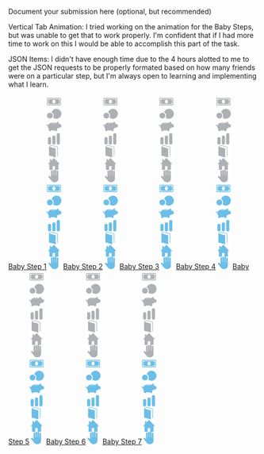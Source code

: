 Document your submission here (optional, but recommended)

Vertical Tab Animation:
I tried working on the animation for the Baby Steps, but was unable to get that to work properly. I'm confident that if I had more time to work on this I would be able to accomplish this part of the task.

JSON Items:
I didn't have enough time due to the 4 hours alotted to me to get the JSON requests to be properly formated based on how many friends were on a particular step, but I'm always open to learning and implementing what I learn.

<!-- Bootstrap Installed -->
<!-- Boostrap Styling in Head -->
<link rel="stylesheet" href="https://stackpath.bootstrapcdn.com/bootstrap/4.3.1/css/bootstrap.min.css" integrity="sha384-ggOyR0iXCbMQv3Xipma34MD+dH/1fQ784/j6cY/iJTQUOhcWr7x9JvoRxT2MZw1T" crossorigin="anonymous">
<script src="https://stackpath.bootstrapcdn.com/bootstrap/4.3.1/js/bootstrap.min.js" integrity="sha384-JjSmVgyd0p3pXB1rRibZUAYoIIy6OrQ6VrjIEaFf/nJGzIxFDsf4x0xIM+B07jRM" crossorigin="anonymous"></script>

<!-- Boostrap Javascript in Footer -->
<script src="https://stackpath.bootstrapcdn.com/bootstrap/4.3.1/js/bootstrap.min.js" integrity="sha384-JjSmVgyd0p3pXB1rRibZUAYoIIy6OrQ6VrjIEaFf/nJGzIxFDsf4x0xIM+B07jRM" crossorigin="anonymous"></script>
<script src="https://ajax.googleapis.com/ajax/libs/jquery/3.2.1/jquery.min.js"></script>
<script src="https://ajax.googleapis.com/ajax/libs/jqueryui/1.12.1/jquery-ui.min.js"></script>

<!-- Using sprites and :active psuedo to change image color-->
<a class="nav-link active" id="v-pills-babtstep-1-tab" data-toggle="pill" href="#v-pills-1" role="tab" aria-controls="v-pills-babystep-1-tab" aria-selected="true">Baby Step 1<img id="step-1" src="assets/images/icons/sprites/icons_small.png"></a>
<a class="nav-link" id="v-pills-babystep-2-tab" data-toggle="pill" href="#v-pills-2" role="tab" aria-controls="v-pills-babystep-2-tab" aria-selected="false">Baby Step 2<img id="step-2" src="assets/images/icons/sprites/icons_small.png"></a>
<a class="nav-link" id="v-pills-babystep-3-tab" data-toggle="pill" href="#v-pills-3" role="tab" aria-controls="v-pills-babystep-3-tab" aria-selected="false">Baby Step 3<img id="step-3" src="assets/images/icons/sprites/icons_small.png"></a>
<a class="nav-link" id="v-pills-babystep-4-tab" data-toggle="pill" href="#v-pills-4" role="tab" aria-controls="v-pills-babystep-4-tab" aria-selected="false">Baby Step 4<img id="step-4" src="assets/images/icons/sprites/icons_small.png"></a>
<a class="nav-link" id="v-pills-babystep-5-tab" data-toggle="pill" href="#v-pills-5" role="tab" aria-controls="v-pills-babystep-5-tab" aria-selected="false">Baby Step 5<img id="step-5" src="assets/images/icons/sprites/icons_small.png"></a>
<a class="nav-link" id="v-pills-babystep-6-tab" data-toggle="pill" href="#v-pills-6" role="tab" aria-controls="v-pills-babystep-6-tab" aria-selected="false">Baby Step 6<img id="step-6" src="assets/images/icons/sprites/icons_small.png"></a>
<a class="nav-link" id="v-pills-babystep-7-tab" data-toggle="pill" href="#v-pills-7" role="tab" aria-controls="v-pills-babystep-7-tab" aria-selected="false">Baby Step 7<img id="step-7" src="assets/images/icons/sprites/icons_small.png"></a>

<!-- AJAX Call -->
<script src="assets/javascripts/main.js"></script>

